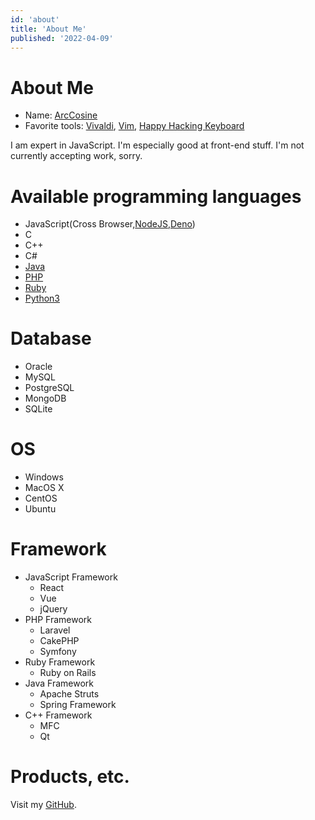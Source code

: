 ```yaml
---
id: 'about'
title: 'About Me'
published: '2022-04-09'
---
```


# About Me

- Name: [ArcCosine](https://looxu.blogspot.com)
- Favorite tools: [Vivaldi](https://vivaldi.com/ja/), [Vim](https://www.vim.org/),  [Happy Hacking Keyboard](https://happyhackingkb.com/jp/)

I am expert in JavaScript.
I'm especially good at front-end stuff.
I'm not currently accepting work, sorry.

# Available programming languages

- JavaScript(Cross Browser,[NodeJS](https://nodejs.org/ja/),[Deno](https://deno.land/))
- C
- C++
- C#
- [Java](https://www.java.com/ja/)
- [PHP](https://www.php.net/)
- [Ruby](https://www.ruby-lang.org/ja/)
- [Python3](https://www.python.org/)


# Database

- Oracle
- MySQL
- PostgreSQL
- MongoDB
- SQLite

# OS

- Windows
- MacOS X
- CentOS
- Ubuntu

# Framework

- JavaScript Framework
    - React
    - Vue
    - jQuery
- PHP Framework
    - Laravel
    - CakePHP
    - Symfony
- Ruby Framework
    - Ruby on Rails
- Java Framework
    - Apache Struts
    - Spring Framework
- C++ Framework
    - MFC
    - Qt


# Products, etc.

Visit my [GitHub](https://github.com/Arccosine/).


